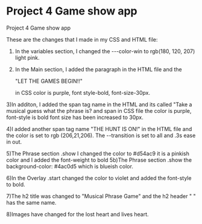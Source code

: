 # Project 4 Game show app
 Project 4 Game show app
 
These are the changes that I made in my CSS and HTML file:

1) In the variables section, I changed the ---color-win to rgb(180, 120, 207) light pink.

2) In the Main section, I added the paragraph in the HTML file and the <p>"LET THE GAMES BEGIN!!"<p/> in CSS color is purple, font style-bold, font-size-30px.

3)In additon, I added the span tag name in the HTML and its called "Take a musical guess what the phrase is? and span in CSS file the color is purple, font-style is bold font size has been increased to 30px.

4)I added another span tag name "THE HUNT IS ON!" in the HTML file and the color is set to rgb (206,21,206). The --transition is set to all and .3s ease in out.

5)The Phrase section .show I changed the color to #d54ac9 it is a pinkish color and I added the font-weight to bold 
5b)The Phrase section .show the background-color: #4ac0d5 which is blueish color.

6)In the Overlay .start changed the color to violet and added the font-style to bold.

7)The h2 title was changed to "Musical Phrase Game" and the h2 header " " has the same name.

8)Images have changed for the lost heart and lives heart.

 
